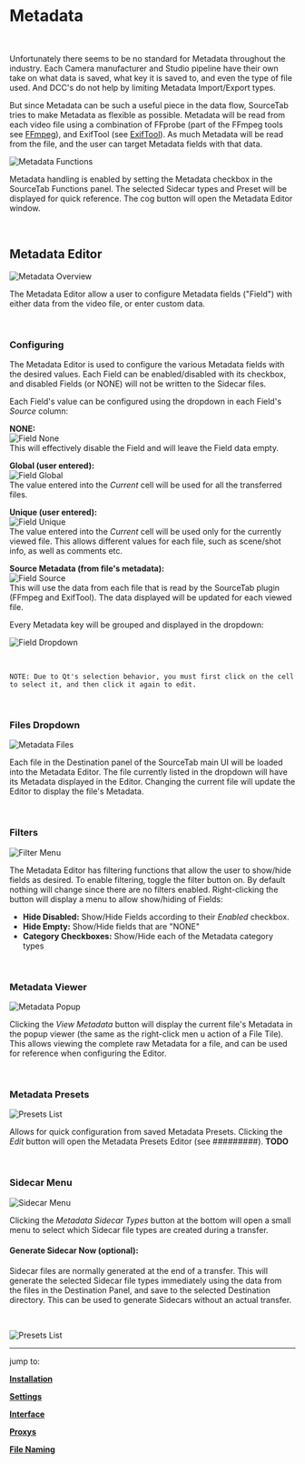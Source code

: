 # **Metadata**

<br>

Unfortunately there seems to be no standard for Metadata throughout the industry.  Each Camera manufacturer and Studio pipeline have their own take on what data is saved, what key it is saved to, and even the type of file used.  And DCC's do not help by limiting Metadata Import/Export types.

But since Metadata can be such a useful piece in the data flow, SourceTab tries to make Metadata as flexible as possible.  Metadata will be read from each video file using a combination of FFprobe (part of the FFmpeg tools see [FFmpeg](https://github.com/FFmpeg/FFmpeg)), and ExifTool (see [ExifTool](https://github.com/exiftool/exiftool)).  As much Metadata will be read from the file, and the user can target Metadata fields with that data.

![Metadata Functions](DocsImages/meta_functs.png)

Metadata handling is enabled by setting the Metadata checkbox in the SourceTab Functions panel.  The selected Sidecar types and Preset will be displayed for quick reference.  The cog button will open the Metadata Editor window.

<br>

## Metadata Editor

![Metadata Overview](DocsImages/meta_overview.png)

The Metadata Editor allow a user to configure Metadata fields ("Field") with either data from the video file, or enter custom data.  

<br>

### Configuring

The Metadata Editor is used to configure the various Metadata fields with the desired values.  Each Field can be enabled/disabled with its checkbox, and disabled Fields (or NONE) will not be written to the Sidecar files.

Each Field's value can be configured using the dropdown in each Field's *Source* column:

**NONE:**<br>
![Field None](DocsImages/meta_field_none.png)<br>
This will effectively disable the Field and will leave the Field data empty.  

**Global (user entered):**<br>
![Field Global](DocsImages/meta_field_global.png)<br>
The value entered into the *Current* cell will be used for all the transferred files.

**Unique (user entered):**<br>
![Field Unique](DocsImages/meta_field_unique.png)<br>
The value entered into the *Current* cell will be used only for the currently viewed file.  This allows different values for each file, such as scene/shot info, as well as comments etc.

**Source Metadata (from file's metadata):**<br>
![Field Source](DocsImages/meta_field_source.png)<br>
This will use the data from each file that is read by the SourceTab plugin (FFmpeg and ExifTool).  The data displayed will be updated for each viewed file.

Every Metadata key will be grouped and displayed in the dropdown:<br>

![Field Dropdown](DocsImages/meta_field_dropdown.png)

<br>

```
NOTE: Due to Qt's selection behavior, you must first click on the cell to select it, and then click it again to edit.
```












<br>

### Files Dropdown
![Metadata Files](DocsImages/meta_filesDropdown.png)

Each file in the Destination panel of the SourceTab main UI will be loaded into the Metadata Editor.  The file currently listed in the dropdown will have its Metadata displayed in the Editor.  Changing the current file will update the Editor to display the file's Metadata.

<br>

### Filters
![Filter Menu](DocsImages/meta_filterMenu.png)

The Metadata Editor has filtering functions that allow the user to show/hide fields as desired.  To enable filtering, toggle the filter button on.  By default nothing will change since there are no filters enabled.  Right-clicking the button will display a menu to allow show/hiding of Fields:

- **Hide Disabled:** Show/Hide Fields according to their *Enabled* checkbox.
- **Hide Empty:** Show/Hide fields that are "NONE"
- **Category Checkboxes:** Show/Hide each of the Metadata category types

<br>

### Metadata Viewer
![Metadata Popup](DocsImages/meta_dataPopup.png)

Clicking the *View Metadata* button will display the current file's Metadata in the popup viewer (the same as the right-click men u action of a File Tile).  This allows viewing the complete raw Metadata for a file, and can be used for reference when configuring the Editor.

<br>

### Metadata Presets
![Presets List](DocsImages/meta_presetList.png)

Allows for quick configuration from saved Metadata Presets.  Clicking the *Edit* button will open the Metadata Presets Editor (see #########).       **TODO**

<br>

### Sidecar Menu
![Sidecar Menu](DocsImages/meta_sidecarMenu.png)

Clicking the *Metadata Sidecar Types* button at the bottom will open a small menu to select which Sidecar file types are created during a transfer.

#### Generate Sidecar Now (optional):

Sidecar files are normally generated at the end of a transfer.  This will generate the selected Sidecar file types immediately using the data from the files in the Destination Panel, and save to the selected Destination directory.  This can be used to generate Sidecars without an actual transfer.




<br>




![Presets List](DocsImages/meta_presetsList.png)


























___
jump to:

[**Installation**](Doc-Installation.md)

[**Settings**](Doc-Settings.md)

[**Interface**](doc-Interface.md)

[**Proxys**](Doc-Proxys.md)

[**File Naming**](Doc-FileNaming.md)
